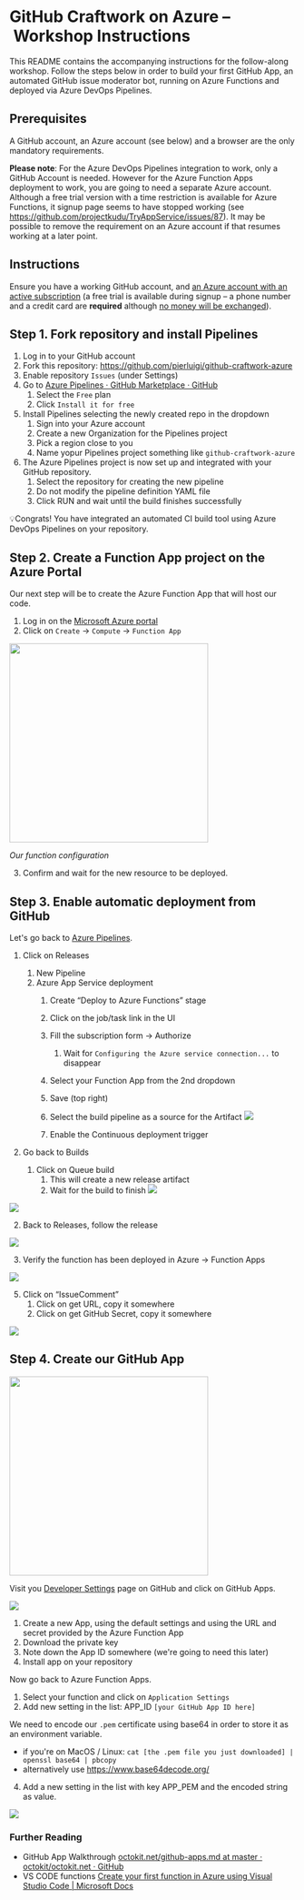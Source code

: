
# GitHub Craftwork on Azure – Workshop Instructions
This README contains the accompanying instructions for the follow-along workshop. Follow the steps below in order to build your first GitHub App, an automated GitHub issue moderator bot, running on Azure Functions and deployed via Azure DevOps Pipelines.

## Prerequisites

A GitHub account, an Azure account (see below) and a browser are the only mandatory requirements.

**Please note**: For the Azure DevOps Pipelines integration to work, only a GitHub Account is needed. However for the Azure Function Apps deployment to work, you are going to need a separate Azure account. Although a free trial version with a time restriction is available for Azure Functions, it signup page seems to have stopped working (see https://github.com/projectkudu/TryAppService/issues/87). It may be possible to remove the requirement on an Azure account if that resumes working at a later point.

## Instructions

Ensure you have a working GitHub account, and [an Azure account with an active subscription](https://signup.azure.com ) (a free trial is available during signup – a phone number and a credit card are **required** although [no money will be exchanged](https://azure.microsoft.com/en-gb/offers/ms-azr-0044p/)).

## Step 1. Fork repository and install Pipelines

1. Log in to your GitHub account
2. Fork this repository: https://github.com/pierluigi/github-craftwork-azure
3. Enable repository `Issues` (under Settings)
4. Go to [Azure Pipelines · GitHub Marketplace · GitHub](https://github.com/marketplace/azure-pipelines)
	1. Select the `Free` plan
	2. Click `Install it for free`
5. Install Pipelines selecting the newly created repo in the dropdown
	1. Sign into your Azure account
	2. Create a new Organization for the Pipelines project
	3. Pick a region close to you
	4. Name yopur Pipelines project something like `github-craftwork-azure`
6. The Azure Pipelines project is now set up and integrated with your GitHub repository.
	1. Select the repository for creating the new pipeline
	2. Do not modify the pipeline definition YAML file
	3. Click RUN and wait until the build finishes successfully

💡Congrats! You have integrated an automated CI build tool using Azure DevOps Pipelines on your repository.

## Step 2. Create a Function App project on the Azure Portal

Our next step will be to create the Azure Function App that will host our code.

1. Log in on the [Microsoft Azure portal](https://portal.azure.com/)
2. Click on `Create` -> `Compute` -> `Function App`

<img src="readme/BC9B4CDC-4C1D-4009-83F7-7D52B185FA3E.png" width="350" >

*Our function configuration*

3. Confirm and wait for the new resource to be deployed.


## Step 3. Enable automatic deployment from GitHub

Let's go back to [Azure Pipelines](https://dev.azure.com).

1. Click on Releases
	1. New Pipeline
	2. Azure App Service deployment
		1. Create “Deploy to Azure Functions” stage

		3. Click on the job/task link in the UI
		4. Fill the subscription form -> Authorize
			1. Wait for `Configuring the Azure service connection...` to disappear
		5. Select your Function App from the 2nd dropdown
		6. Save (top right)
		7. Select the build pipeline as a source for the Artifact 
![](readme/486F6C94-DE01-45FC-B718-97B83DFB3017.png)
		8. Enable the Continuous deployment trigger

1. Go back to Builds
	1. Click on Queue build
		1. This will create a new release artifact
		2. Wait for the build to finish
![](readme/B224C33F-288B-4530-B8EB-29363E2895D1.png)

![](readme/7C8657FD-2FAE-410A-BAC5-45895144668E.png)

2. Back to Releases, follow the release

![](readme/6DF951A7-650A-4F3D-826E-07621EE9C8EA.png)

3. Verify the function has been deployed in Azure -> Function Apps

![](readme/732755B0-9161-419F-9E22-8B2F608A613E.png)


5. Click on “IssueComment”
	1. Click on get URL, copy it somewhere 
	2. Click on get GitHub Secret, copy it somewhere
	
![](readme/9103F5FA-1A99-4680-A3AA-902E805956DD.png)

## Step 4. Create our GitHub App
<img src="readme/B039EE86-02E4-43B1-87DB-6C5CA8FCF068.png" width="350" >

Visit you [Developer Settings](https://github.com/settings/apps) page on GitHub and click on GitHub Apps. 

![](readme/D302A190-1134-418E-AAA2-158FCCB9B15E.png)

1. Create a new App, using the default settings and using the URL and secret provided by the Azure Function App
2. Download the private key
3. Note down the App ID somewhere (we're going to need this later)
4. Install app on your repository

Now go back to Azure Function Apps.

1. Select your function and click on `Application Settings`
2. Add new setting in the list: APP_ID `[your GitHub App ID here]`

We need to encode our `.pem` certificate using base64 in order to store it as an environment variable.

- if you're on MacOS / Linux: `cat [the .pem file you just downloaded] | openssl base64 | pbcopy`
- alternatively use https://www.base64decode.org/ 
	
4. Add a new setting in the list with key APP_PEM and the encoded string as value.

![](readme/1ADDAD91-4F30-43DA-93D3-92ED418F9247.png)


### Further Reading

- GitHub App Walkthrough [octokit.net/github-apps.md at master · octokit/octokit.net · GitHub](https://github.com/octokit/octokit.net/blob/master/docs/github-apps.md#github-app-walkthrough) 
- VS CODE functions
[Create your first function in Azure using Visual Studio Code | Microsoft Docs](https://docs.microsoft.com/en-us/azure/azure-functions/functions-create-first-function-vs-code)


